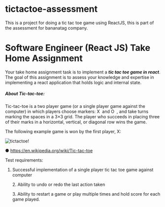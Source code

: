 # tictactoe-assessment
This is a project for doing a tic tac toe game using ReactJS, this is part of the assessment for bananatag company.

# Software Engineer (React JS)  Take Home Assignment 
 Your take home assignment task is to implement a ***tic tac toe game in react***. The goal of this assignment is to assess your knowledge and expertise in implementing a react application that holds logic and internal state. 
 
##### About ​Tic-tac-toe​:
 Tic-tac-toe​ is a two player game (or a single player game against the computer) in which players choose markers: ​X
​ and ​O
​ , and take turns marking the spaces in a 3×3 grid. The player who succeeds in placing three of their marks in a horizontal, vertical, or diagonal row wins the game. <p>The following example game is won by the first player, X: </p>
 
![tictactoe!](https://i.ibb.co/SN2nGHZ/Capture.jpg)
 
● https://en.wikipedia.org/wiki/Tic-tac-toe  
 
 
Test requirements: 
 
1. Successful implementation of a single player tic tac toe game against computer <p>2. Ability to undo or redo the last action taken</p> <p>3. Ability to restart a game or play multiple times and hold score for each game played.</p> 
